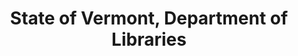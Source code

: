 ---
layout: repo
title: "State of Vermont, Department of Libraries"
id: 16310
permalink: repos/16310/
---